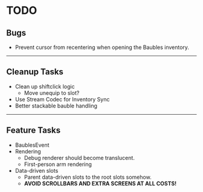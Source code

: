 # TODO

## Bugs
- Prevent cursor from recentering when opening the Baubles inventory.
----------------------
## Cleanup Tasks
- Clean up shiftclick logic
    - Move unequip to slot?
- Use Stream Codec for Inventory Sync
- Better stackable bauble handling
- --------------------
## Feature Tasks
- BaublesEvent
- Rendering
  - Debug renderer should become translucent.
  - First-person arm rendering
- Data-driven slots
  - Parent data-driven slots to the root slots somehow.
  - **AVOID SCROLLBARS AND EXTRA SCREENS AT ALL COSTS!**